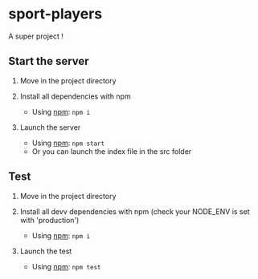 # sport-players

A super project !

## Start the server

1. Move in the project directory

2. Install all dependencies with npm
    - Using [npm](https://www.npmjs.com/#getting-started): `npm i`

3. Launch the server
    - Using [npm](https://www.npmjs.com/#getting-started): `npm start`
    - Or you can launch the index file in the src folder

## Test

1. Move in the project directory

2. Install all devv dependencies with npm (check your NODE_ENV is set with 'production')
    - Using [npm](https://www.npmjs.com/#getting-started): `npm i`

3. Launch the test
    - Using [npm](https://www.npmjs.com/#getting-started): `npm test`